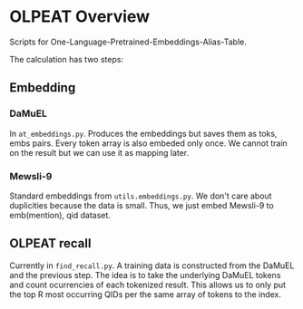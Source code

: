 # OLPEAT Overview
Scripts for One-Language-Pretrained-Embeddings-Alias-Table.

The calculation has two steps:

## Embedding

### DaMuEL
In `at_embeddings.py`. 
Produces the embeddings but saves them as toks, embs pairs.
Every token array is also embeded only once.
We cannot train on the result but we can use it as mapping later.

### Mewsli-9
Standard embeddings from `utils.embeddings.py`.
We don't care about duplicities because the data is small.
Thus, we just embed Mewsli-9 to emb(mention), qid dataset.

## OLPEAT recall
Currently in `find_recall.py`.
A training data is constructed from the DaMuEL and the previous step.
The idea is to take the underlying DaMuEL tokens and count ocurrencies of 
each tokenized result. This allows us to only put the top R most occurring
QIDs per the same array of tokens to the index.